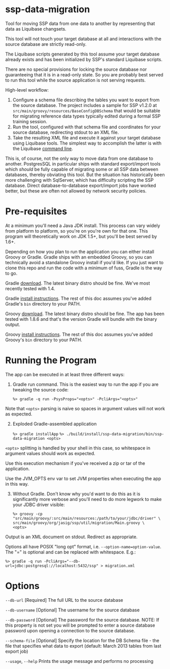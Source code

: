 ssp-data-migration
==================

Tool for moving SSP data from one data to another by representing that data as
Liquibase changsets.

This tool will not touch your target database at all and interactions with
the source database are strictly read-only.

The Liquibase scripts generated by this tool assume your target database
already exists and has been initialized by SSP's standard Liquibase scripts.

There are no special provisions for locking the source database nor guaranteeing
that it is in a read-only state. So you are probably best served to run this
tool while the source application is not serving requests.

High-level workflow:

1. Configure a schema file describing the tables you want to export from the
  source database. The project includes a sample for SSP v1.2.0 at
  `src/main/groovy/resources/BaseConfigDBSchema` that would be suitable for
  migrating reference data types typically edited during a formal SSP
  training session.
2. Run the tool, configured with that schema file and coordinates
  for your source database, redirecting stdout to an XML file.
3. Take the resulting XML file and execute it against your target database using
  Liquibase tools. The simplest way to accomplish the latter is with the
  Liquibase [command line](http://www.liquibase.org/manual/command_line).

This is, of course, not the only way to move data from one database to another.
PostgresSQL in particular ships with standard export/import tools which
*should* be fully capable of migrating some or all SSP data between databases,
thereby obviating this tool. But the situation has historically been more
challenging with SqlServer, which has difficulty scripting the SSP database.
Direct database-to-database export/import jobs have worked better, but these
are often not allowed by network security policies.

Pre-requisites
==============

At a minimum you'll need a Java JDK install. This process can vary widely from
platform to platform, so you're on you're own for that one. This program will
theoretically work on JDK 1.5+, but you'll be best served by 1.6+.

Depending on how you plan to run the application you can either install Groovy
or Gradle. Gradle ships with an embedded Groovy, so you can technically avoid a
standalone Groovy install if you'd like. If you just want to clone this repo and
run the code with a minimum of fuss, Gradle is the way to go.

Gradle [download](http://www.gradle.org/downloads). The latest binary distro
should be fine. We've most recently tested with 1.4.

Gradle [install instructions](http://www.gradle.org/docs/current/userguide/installation.html).
The rest of this doc assumes you've added Gradle's `bin` directory to your PATH.

Groovy [download](http://groovy.codehaus.org/Download). The latest binary distro should be fine. The app has been
tested with 1.8.6 and that's the version Gradle will bundle with the binary
output.

Groovy [install instructions](http://groovy.codehaus.org/Installing+Groovy).
The rest of this doc assumes you've added Groovy's `bin` directory to your PATH.

Running the Program
===================

The app can be executed in at least three different ways:

1. Gradle run command. This is the easiest way to run the app if you are
tweaking the source code:

    `%> gradle -q run -PsysProps="<opts>" -PcliArgs="<opts>"`

  Note that `<opts>` parsing is naive so spaces in argument values will not work
  as expected.

2. Exploded Gradle-assembled application

    `%> gradle installApp`
    `%> ./build/install/ssp-data-migration/bin/ssp-data-migration <opts>`

  `<opts>` splitting is handled by your shell in this case, so whitespace in
  argument values should work as expected.

  Use this execution mechanism if you've received a zip or tar of the
  application.

  Use the JVM_OPTS env var to set JVM properties when executing the app in this
  way.

3. Without Gradle. Don't know why you'd want to do this as it is significantly
more verbose and you'll need to do more legwork to make your JDBC driver
visible:

    ```
    %> groovy -cp "src/main/groovy/:src/main/resources:/path/to/your/jdbc/driver" \
    src/main/groovy/org/jasig/ssp/util/migration/Main.groovy \
    <opts>
    ```

Output is an XML document on stdout. Redirect as appropriate.

Options all have POSIX "long opt" format, i.e. `--option-name=option-value`.
The "=" is optional and can be replaced with whitespace. E.g.:

    %> gradle -q run -PcliArgs="--db-url=jdbc:postgresql://localhost:5432/ssp" > migration.xml

Options
=======

`--db-url`    [Required] The full URL to the source database

`--db-username`   [Optional] The username for the source database

`--db-password`   [Optional] The password for the source database.  NOTE: If this property is not set you will be prompted to enter a source database password upon opening a connection to the source database.

`--schema-file`   [Optional] Specify the location for the DB Schema file - the file that specifies what data to export (default: March 2013 tables from last export job)

`--usage`, `--help`    Prints the usage message and performs no processing
